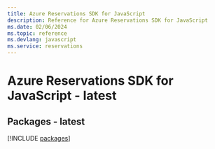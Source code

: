 ```yaml
---
title: Azure Reservations SDK for JavaScript
description: Reference for Azure Reservations SDK for JavaScript
ms.date: 02/06/2024
ms.topic: reference
ms.devlang: javascript
ms.service: reservations
---
```

# Azure Reservations SDK for JavaScript - latest
## Packages - latest
[!INCLUDE [packages](reservations-index.md)]